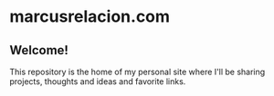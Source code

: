 # marcusrelacion.com

## Welcome!

This repository is the home of my personal site where I'll be sharing projects, thoughts and ideas and favorite links.
